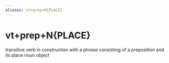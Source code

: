 ```yaml
---
aliases: vt+prep+N{PLACE}
---
```

# vt+prep+N{PLACE}

transitive verb in construction with a phrase consisting of a preposition and its place noun object